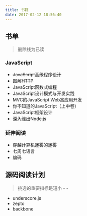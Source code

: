 ```yaml
---
title: 书籍
date: 2017-02-12 18:56:40
---
```

## 书单 

> 删除线为已读

### JavaScript
- ~~JavaScript高级程序设计~~
- ~~图解HTTP~~
- JavaScript函数式编程
- JavaScript设计模式与开发实践
- MVC的JavaScript Web富应用开发
- 你不知道的JavaScript（上中卷）
- JavaScript框架设计
- ~~深入浅出Node.js~~

### 延伸阅读
- ~~穿越计算机迷雾的迷雾~~
- 七周七语言
- 编码


## 源码阅读计划
> 挑选的重要指标是短小 - -

- underscore.js
- zepto
- backbone